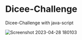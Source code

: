# Dicee-Challenge
Dicee-Challenge with java-script

![Screenshot 2023-04-28 180103](https://user-images.githubusercontent.com/74132048/235184531-e7ddb689-428f-4487-8e44-dbc95bc9a1ed.png)
